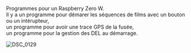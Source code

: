 Programmes pour un Raspberry Zero W.  
Il y a un programme pour démarer les séquences de films avec un bouton ou un intérupteur,   
un programme pour avoir une trace GPS de la fusée,   
un programme pour la gestion des DEL au démarrage.   

![DSC_0129](https://github.com/ProfMarguerat/Raspi-Rocket/assets/171016883/2e79a8ad-28c6-4279-8169-d6602260824e)
